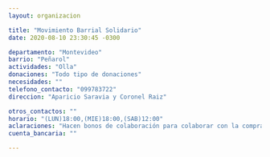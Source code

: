 ```yaml
---
layout: organizacion

title: "Movimiento Barrial Solidario"
date: 2020-08-10 23:30:45 -0300

departamento: "Montevideo"
barrio: "Peñarol"
actividades: "Olla"
donaciones: "Todo tipo de donaciones"
necesidades: ""
telefono_contacto: "099783722"
direccion: "Aparicio Saravia y Coronel Raiz"

otros_contactos: ""
horario: "(LUN)18:00,(MIE)18:00,(SAB)12:00"
aclaraciones: "Hacen bonos de colaboración para colaborar con la compra de los artículos que más se necesitan (gas, huevo y carnes, productos de limpieza)"
cuenta_bancaria: ""

---
```

